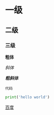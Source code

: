 # 一级
## 二级
### 三级
**粗体**

*斜体*

***粗斜体***

```
代码
```
```python
print('hello world')
```
[百度](https://www.baidu.com)